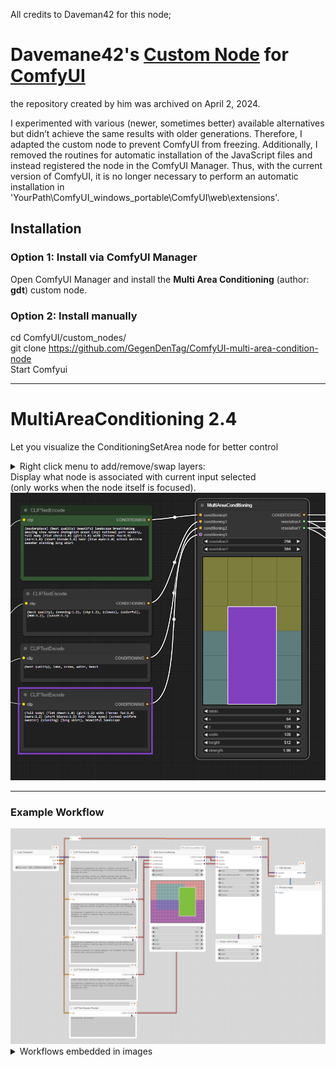 All credits to Daveman42 for this node; 
# Davemane42's [Custom Node](https://github.com/Davemane42/ComfyUI_Dave_CustomNode) for [ComfyUI](https://github.com/comfyanonymous/ComfyUI) 
the repository created by him was archived on April 2, 2024.

I experimented with various (newer, sometimes better) available alternatives but didn’t achieve the same results with older generations. Therefore, I adapted the custom node to prevent ComfyUI from freezing. Additionally, I removed the routines for automatic installation of the JavaScript files and instead registered the node in the ComfyUI Manager.
Thus, with the current version of ComfyUI, it is no longer necessary to perform an automatic installation in 'YourPath\ComfyUI_windows_portable\ComfyUI\web\extensions'.


## Installation

### Option 1: Install via ComfyUI Manager
Open ComfyUI Manager and install the **Multi Area Conditioning** (author: **gdt**) custom node.

### Option 2: Install manually
cd ComfyUI/custom_nodes/<br />
git clone https://github.com/GegenDenTag/ComfyUI-multi-area-condition-node<br />
Start Comfyui

___
# MultiAreaConditioning 2.4  

Let you visualize the ConditioningSetArea node for better control  
<details close="close">
    <summary>Right click menu to add/remove/swap layers:</summary>
    <img src="./images/RightClickMenu.png">
</details>
Display what node is associated with current input selected<br />
(only works when the node itself is focused). 

<img src="./images/MultiAreaConditioning_node.png" width="608px">

___
### Example Workflow 

<img src="./images/Screenshot 2024-09-15 221005.png" width="608px">

<details>
    <summary>Workflows embedded in images</summary>
    <img src="./images/ComfyUI_01303_.png" alt="human walker, giant, bear(avatar)" width="608px"/>
    <img src="./images/ComfyUI_01304_.png" alt="human walker, giant, bear(avatar)" width="608px"/>
    <img src="./images/ComfyUI_01305_.png" alt="human walker, giant, bear(avatar)" width="608px"/>
    <img src="./images/ComfyUI_01306_.png" alt="human walker, giant, bear(avatar)" width="608px"/>
</details>


